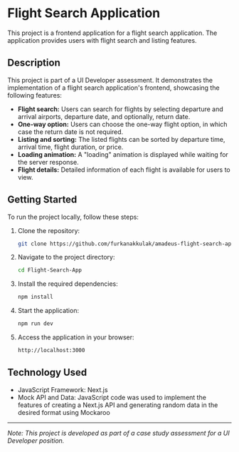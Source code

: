 # Flight Search Application

This project is a frontend application for a flight search application. The application provides users with flight search and listing features.

## Description

This project is part of a UI Developer assessment. It demonstrates the implementation of a flight search application's frontend, showcasing the following features:

- **Flight search:** Users can search for flights by selecting departure and arrival airports, departure date, and optionally, return date.
- **One-way option:** Users can choose the one-way flight option, in which case the return date is not required.
- **Listing and sorting:** The listed flights can be sorted by departure time, arrival time, flight duration, or price.
- **Loading animation:** A "loading" animation is displayed while waiting for the server response.
- **Flight details:** Detailed information of each flight is available for users to view.

## Getting Started

To run the project locally, follow these steps:

1. Clone the repository:
   ```sh
   git clone https://github.com/furkanakkulak/amadeus-flight-search-app.git
   ```
2. Navigate to the project directory:
   ```sh
   cd Flight-Search-App
   ```
3. Install the required dependencies:
   ```sh
   npm install
   ```
4. Start the application:
   ```sh
   npm run dev
   ```
5. Access the application in your browser:

   ```sh
   http://localhost:3000
   ```

## Technology Used

- JavaScript Framework: Next.js
- Mock API and Data: JavaScript code was used to implement the features of creating a Next.js API and generating random data in the desired format using Mockaroo

---

_Note: This project is developed as part of a case study assessment for a UI Developer position._

